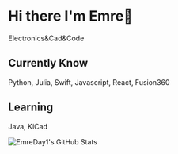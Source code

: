 #  Hi there I'm Emre👋

Electronics&Cad&Code

## Currently Know
Python, Julia, Swift, Javascript, React, Fusion360

## Learning
Java, KiCad


<img src="https://github-readme-stats.vercel.app/api?username=EmreDay1&theme=default&show_icons=true&hide_border=true&count_private=true" alt="EmreDay1's GitHub Stats" />

<img width="3" alt="Ekran Resmi 2025-01-21 20 40 32" src="https://github.com/user-attachments/assets/584f6bd9-f5de-43e9-9ef2-664ae806be33" />
